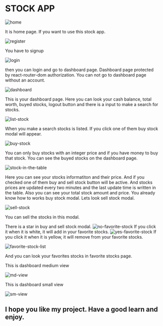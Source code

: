# STOCK APP

![home](https://user-images.githubusercontent.com/79708845/143675179-c3813543-a61e-411c-8458-613764f34c1b.png)

It is home page. If you want to use this stock app.

![register](https://user-images.githubusercontent.com/79708845/143675205-d713183e-d963-4e6c-ae22-e5b3ce95b28e.png)

You have to signup

![login](https://user-images.githubusercontent.com/79708845/143675215-2d9a0c43-d9d6-4f52-8c27-9f95f448d8a6.png)

then you can login and go to dashboard page.
Dashboard page protected by react-router-dom authorization. You can not go to dashboard page without an account.

![dashboard](https://user-images.githubusercontent.com/79708845/143675358-8a255e58-3789-4449-b795-3828c7ba6833.png)

This is your dashboard page. Here you can look your cash balance, total worth, buyed stocks, logout button and there is a input to make a search for stocks. 

![list-stock](https://user-images.githubusercontent.com/79708845/143675404-d8ebe391-78c7-44d0-a7bd-85a6cff4d0d1.png)

When you make a search stocks is listed. If you click one of them buy stock modal will appear.

![buy-stock](https://user-images.githubusercontent.com/79708845/143675461-889cea61-65fa-49c7-915c-d6f44e9f8eac.png)

You can only buy stocks with an integer price and if you have money to buy that stock. You can see the buyed stocks on the dashboard page.

![stock-in-the-table](https://user-images.githubusercontent.com/79708845/143676612-e3819c97-adf6-4c6d-8ec6-c23709823481.png)

Here you can see your stocks informatiton and their price. And if you checked one of them buy and sell stock button will be active.
And stocks prices are updated every two minutes and the last update time is written in the table. Also you can see your total stock amount and price.
You already know how to works buy stock modal. Lets look sell stock modal.

![sell-stock](https://user-images.githubusercontent.com/79708845/143676729-98019e4e-3392-400a-a75e-e3ba97e84e55.png)

You can sell the stocks in this modal.

There is a star in buy and sell stock modal.
![no-favorite-stock](https://user-images.githubusercontent.com/79708845/143676847-3afe08a4-82c4-4bdf-951e-d1f3ace4e427.png)
If you click it when it is white, it will add in your favorite stocks.
![yes-favorite-stock](https://user-images.githubusercontent.com/79708845/143676882-eb99fd84-a937-4bc3-803b-11980f78cc5b.png)
If you click it when it is yellow, it will remove from your favorite stocks.

![favorite-stock-list](https://user-images.githubusercontent.com/79708845/143676936-a198f13f-86a5-477d-ae10-aaad941dc4c4.png)

And you can look your favorites stocks in favorite stocks page.

This is dashboard medium view

![md-view](https://user-images.githubusercontent.com/79708845/143677229-4756cf1b-e567-484e-9e42-7eb303efcdd8.png)

This is dashboard small view

![sm-view](https://user-images.githubusercontent.com/79708845/143677245-9004b44c-6308-41ac-83a1-5c3eba9de35c.png)

I hope you like my project. Have a good learn and enjoy.
--------------------------------------------------------
